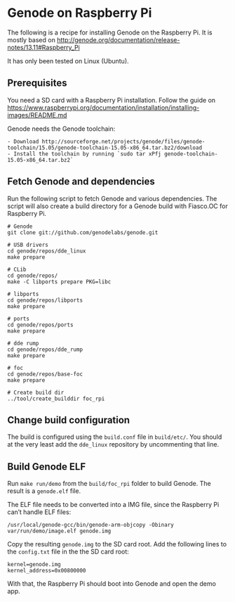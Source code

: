 # Genode on Raspberry Pi
The following is a recipe for installing Genode on the Raspberry Pi.
It is mostly based on http://genode.org/documentation/release-notes/13.11#Raspberry_Pi

It has only been tested on Linux (Ubuntu).

## Prerequisites
You need a SD card with a Raspberry Pi installation. Follow the guide on https://www.raspberrypi.org/documentation/installation/installing-images/README.md

Genode needs the Genode toolchain:

	- Download http://sourceforge.net/projects/genode/files/genode-toolchain/15.05/genode-toolchain-15.05-x86_64.tar.bz2/download
	- Install the toolchain by running `sudo tar xPfj genode-toolchain-15.05-x86_64.tar.bz2`

## Fetch Genode and dependencies
Run the following script to fetch Genode and various dependencies. The script will also create a build directory for a Genode build with Fiasco.OC for Raspberry Pi.

	# Genode
	git clone git://github.com/genodelabs/genode.git

	# USB drivers
	cd genode/repos/dde_linux 
	make prepare

	# CLib
	cd genode/repos/
	make -C libports prepare PKG=libc

	# libports
	cd genode/repos/libports
	make prepare

	# ports
	cd genode/repos/ports
	make prepare

	# dde rump
	cd genode/repos/dde_rump
	make prepare

	# foc
	cd genode/repos/base-foc
	make prepare

	# Create build dir
	../tool/create_builddir foc_rpi

## Change build configuration
The build is configured using the `build.conf` file in `build/etc/`. You should at the very least add the `dde_linux` repository by uncommenting that line.

## Build Genode ELF
Run `make run/demo` from the `build/foc_rpi` folder to build  Genode. The result is a `genode.elf` file.

The ELF file needs to be converted into a IMG file, since the Raspberry Pi can’t handle ELF files:

	/usr/local/genode-gcc/bin/genode-arm-objcopy -Obinary var/run/demo/image.elf genode.img

Copy the resulting `genode.img` to the SD card root.
Add the following lines to the `config.txt` file in the the SD card root:

	kernel=genode.img
	kernel_address=0x00800000  


With that, the Raspberry Pi should boot into Genode and open the demo app.



 
